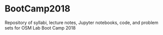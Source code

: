 # BootCamp2018
Repository of syllabi, lecture notes, Jupyter notebooks, code, and problem sets for OSM Lab Boot Camp 2018

